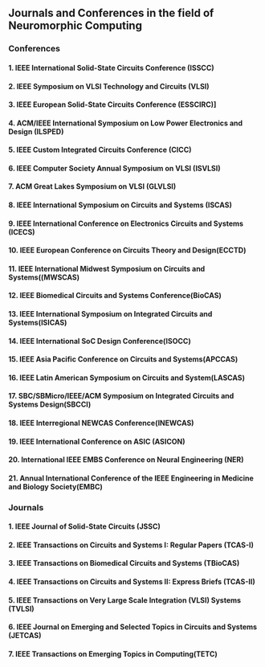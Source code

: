 ## Journals and Conferences in the field of Neuromorphic Computing
### Conferences
#### 1. IEEE International Solid-State Circuits Conference (ISSCC)
#### 2. IEEE Symposium on VLSI Technology and Circuits (VLSI)
#### 3. IEEE European Solid-State Circuits Conference (ESSCIRC)]
#### 4. ACM/IEEE International Symposium on Low Power Electronics and Design (ILSPED)
#### 5. IEEE Custom Integrated Circuits Conference (CICC)
#### 6. IEEE Computer Society Annual Symposium on VLSI (ISVLSI)
#### 7. ACM Great Lakes Symposium on VLSI (GLVLSI)
#### 8. IEEE International Symposium on Circuits and Systems (ISCAS)
#### 9. IEEE International Conference on Electronics Circuits and Systems (ICECS)
#### 10. IEEE European Conference on Circuits Theory and Design(ECCTD)
#### 11. IEEE International Midwest Symposium on Circuits and Systems((MWSCAS)
#### 12. IEEE Biomedical Circuits and Systems Conference(BioCAS)
#### 13. IEEE International Symposium on Integrated Circuits and Systems(ISICAS)
#### 14. IEEE International SoC Design Conference(ISOCC)
#### 15. IEEE Asia Pacific Conference on Circuits and Systems(APCCAS)
#### 16. IEEE Latin American Symposium on Circuits and System(LASCAS)
#### 17. SBC/SBMicro/IEEE/ACM Symposium on Integrated Circuits and Systems Design(SBCCI)
#### 18. IEEE Interregional NEWCAS Conference(INEWCAS)
#### 19. IEEE International Conference on ASIC (ASICON)
#### 20. International IEEE EMBS Conference on Neural Engineering (NER)
#### 21. Annual International Conference of the IEEE Engineering in Medicine and Biology Society(EMBC)
### Journals
#### 1. IEEE Journal of Solid-State Circuits (JSSC)
#### 2. IEEE Transactions on Circuits and Systems I: Regular Papers (TCAS-I)
#### 3. IEEE Transactions on Biomedical Circuits and Systems (TBioCAS)
#### 4. IEEE Transactions on Circuits and Systems II: Express Briefs (TCAS-II)
#### 5. IEEE Transactions on Very Large Scale Integration (VLSI) Systems (TVLSI)
#### 6. IEEE Journal on Emerging and Selected Topics in Circuits and Systems (JETCAS)
#### 7. IEEE Transactions on Emerging Topics in Computing(TETC)

